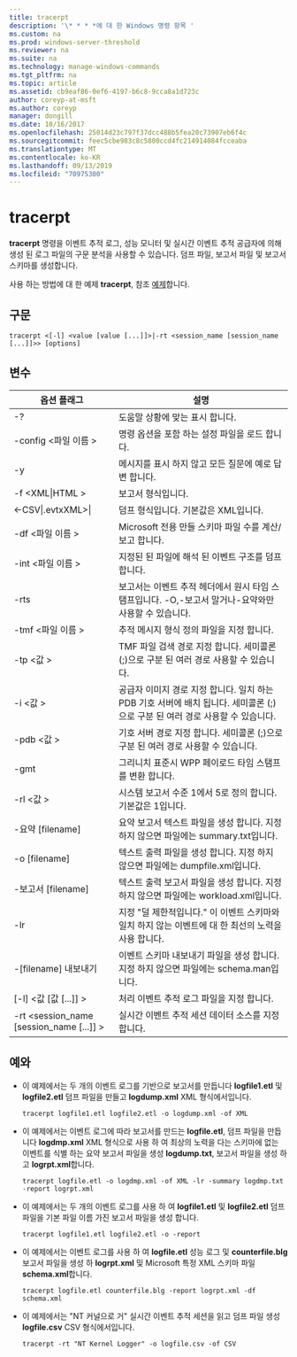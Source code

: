 ```yaml
---
title: tracerpt
description: '\* * * *에 대 한 Windows 명령 항목 '
ms.custom: na
ms.prod: windows-server-threshold
ms.reviewer: na
ms.suite: na
ms.technology: manage-windows-commands
ms.tgt_pltfrm: na
ms.topic: article
ms.assetid: cb9eaf86-0ef6-4197-b6c8-9cca8a1d723c
author: coreyp-at-msft
ms.author: coreyp
manager: dongill
ms.date: 10/16/2017
ms.openlocfilehash: 25014d23c797f37dcc488b5fea20c73907eb6f4c
ms.sourcegitcommit: feec5cbe983c8c5800ccd4fc214914084fcceaba
ms.translationtype: MT
ms.contentlocale: ko-KR
ms.lasthandoff: 09/13/2019
ms.locfileid: "70975300"
---
```

# <a name="tracerpt"></a>tracerpt



**tracerpt** 명령을 이벤트 추적 로그, 성능 모니터 및 실시간 이벤트 추적 공급자에 의해 생성 된 로그 파일의 구문 분석을 사용할 수 있습니다. 덤프 파일, 보고서 파일 및 보고서 스키마를 생성합니다.

사용 하는 방법에 대 한 예제 **tracerpt**, 참조 [예제](#BKMK_EXAMPLES)합니다.

## <a name="syntax"></a>구문

```
tracerpt <[-l] <value [value [...]]>|-rt <session_name [session_name [...]]>> [options]
```

## <a name="options"></a>변수

|              옵션 플래그               |                                                                    설명                                                                    |
|----------------------------------------|---------------------------------------------------------------------------------------------------------------------------------------------------|
|                   -?                   |                                                         도움말 상황에 맞는 표시 합니다.                                                          |
|          -config \<파일 이름 >           |                                                 명령 옵션을 포함 하는 설정 파일을 로드 합니다.                                                  |
|                   -y                   |                                                  메시지를 표시 하지 않고 모든 질문에 예로 답변 합니다.                                                   |
|            -f \<XML\|HTML >             |                                                                  보고서 형식입니다.                                                                   |
|         \<-CSV\|.evtxXML>\|          |                                                         덤프 형식입니다. 기본값은 XML입니다.                                                          |
|            -df \<파일 이름 >             |                                            Microsoft 전용 만들 스키마 파일 수를 계산/보고 합니다.                                            |
|            -int \<파일 이름 >            |                                            지정된 된 파일에 해석 된 이벤트 구조를 덤프 합니다.                                            |
|                  -rts                  |                        보고서는 이벤트 추적 헤더에서 원시 타임 스탬프입니다. -O,-보고서 말거나-요약와만 사용할 수 있습니다.                         |
|            -tmf \<파일 이름 >            |                                                  추적 메시지 형식 정의 파일을 지정 합니다.                                                  |
|              -tp \<값 >              |                            TMF 파일 검색 경로 지정 합니다. 세미콜론 (;)으로 구분 된 여러 경로 사용할 수 있습니다.                            |
|              -i \<값 >               | 공급자 이미지 경로 지정 합니다. 일치 하는 PDB 기호 서버에 배치 됩니다. 세미콜론 (;)으로 구분 된 여러 경로 사용할 수 있습니다. |
|             -pdb \<값 >              |                             기호 서버 경로 지정 합니다. 세미콜론 (;)으로 구분 된 여러 경로 사용할 수 있습니다.                             |
|                  -gmt                  |                                              그리니치 표준시 WPP 페이로드 타임 스탬프를 변환 합니다.                                               |
|              -rl \<값 >              |                                               시스템 보고서 수준 1에서 5로 정의 합니다. 기본값은 1입니다.                                               |
|          -요약 [filename]           |                                  요약 보고서 텍스트 파일을 생성 합니다. 지정 하지 않으면 파일에는 summary.txt입니다.                                   |
|             -o [filename]              |                                      텍스트 출력 파일을 생성 합니다. 지정 하지 않으면 파일에는 dumpfile.xml입니다.                                      |
|           -보고서 [filename]           |                                  텍스트 출력 보고서 파일을 생성 합니다. 지정 하지 않으면 파일에는 workload.xml입니다.                                   |
|                  -lr                   |                        지정 "덜 제한적입니다." 이 이벤트 스키마와 일치 하지 않는 이벤트에 대 한 최선의 노력을 사용 합니다.                         |
|           -[filename] 내보내기           |                                  이벤트 스키마 내보내기 파일을 생성 합니다. 지정 하지 않으면 파일에는 schema.man입니다.                                   |
|       [-l] \<값 [값 [...]] >        |                                                   처리 이벤트 추적 로그 파일을 지정 합니다.                                                    |
| -rt \<session_name [session_name [...]] > |                                                실시간 이벤트 추적 세션 데이터 소스를 지정 합니다.                                                |

## <a name="BKMK_EXAMPLES"></a>예와

- 이 예제에서는 두 개의 이벤트 로그를 기반으로 보고서를 만듭니다 **logfile1.etl** 및 **logfile2.etl** 덤프 파일을 만들고 **logdump.xml** XML 형식에서입니다.  
  ```
  tracerpt logfile1.etl logfile2.etl -o logdump.xml -of XML
  ```  
- 이 예제에서는 이벤트 로그에 따라 보고서를 만드는 **logfile.etl**, 덤프 파일을 만듭니다 **logdmp.xml** XML 형식으로 사용 하 여 최상의 노력을 다는 스키마에 없는 이벤트를 식별 하는 요약 보고서 파일을 생성 **logdump.txt**, 보고서 파일을 생성 하 고 **logrpt.xml**합니다.  
  ```
  tracerpt logfile.etl -o logdmp.xml -of XML -lr -summary logdmp.txt -report logrpt.xml
  ```  
- 이 예제에서는 두 개의 이벤트 로그를 사용 하 여 **logfile1.etl** 및 **logfile2.etl** 덤프 파일을 기본 파일 이름 가진 보고서 파일을 생성 합니다.  
  ```
  tracerpt logfile1.etl logfile2.etl -o -report
  ```  
- 이 예제에서는 이벤트 로그를 사용 하 여 **logfile.etl** 성능 로그 및 **counterfile.blg** 보고서 파일을 생성 하 **logrpt.xml** 및 Microsoft 특정 XML 스키마 파일 **schema.xml**합니다.  
  ```
  tracerpt logfile.etl counterfile.blg -report logrpt.xml -df schema.xml
  ```  
- 이 예제에서는 "NT 커널으로 거" 실시간 이벤트 추적 세션을 읽고 덤프 파일 생성 **logfile.csv** CSV 형식에서입니다.  
  ```
  tracerpt -rt "NT Kernel Logger" -o logfile.csv -of CSV
  ```
